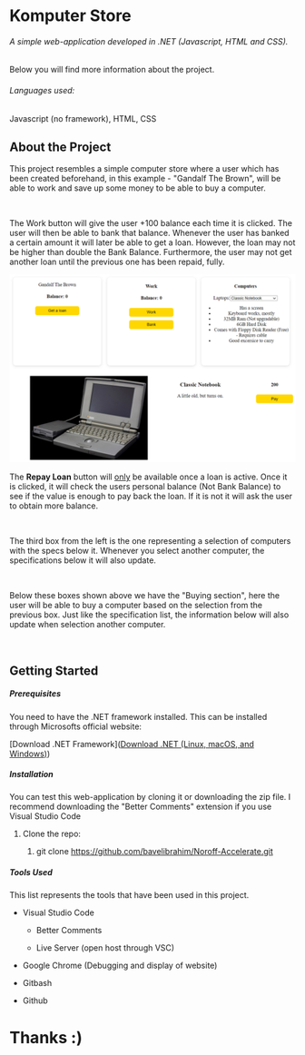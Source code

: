 <h1 class="atx" id="komputer-store">Komputer Store</h1>
<h6 class="atx" id="a-simple-web-application-developed-in-net-javascript-html-and-css">A simple web-application developed in .NET (Javascript, HTML and CSS).</h6>
<p>Below you will find more information about the project.</p>
<h6 class="atx" id="languages-used">Languages used:</h6>
<p>Javascript (no framework), HTML, CSS</p>
<h2 class="atx" id="about-the-project">About the Project</h2>
<p>This project resembles a simple computer store where a user which has been created beforehand, in this example - "Gandalf The Brown", will be able to work and save up some money to be able to buy a computer.</p>
<p><img alt="" src="file:///C:/Users/PShwan/AppData/Roaming/marktext/images/2023-01-18-08-25-54-image.png?msec=1674026759687"></p>
<p>The Work button will give the user +100 balance each time it is clicked. The user will then be able to bank that balance. Whenever the user has banked a certain amount it will later be able to get a loan. However, the loan may not be higher than double the Bank Balance. Furthermore, the user may not get another loan until the previous one has been repaid, fully.</p>
<p><img alt="" src="https://github.com/bavelibrahim/Noroff-Accelerate/blob/main/Assignment01/content/2023-01-18-08-25-54-image.png"><img alt="" src="file:///C:/Users/PShwan/AppData/Roaming/marktext/images/2023-01-18-11-46-14-image.png?msec=1674038776648"></p>
<p>The <strong>Repay Loan</strong> button will <u>only</u> be available once a loan is active. Once it is clicked, it will check the users personal balance (Not Bank Balance) to see if the value is enough to pay back the loan. If it is not it will ask the user to obtain more balance.</p>
<p><img alt="" src="file:///C:/Users/PShwan/AppData/Roaming/marktext/images/2023-01-18-11-40-33-image.png?msec=1674038435921"></p>
<p>The third box from the left is the one representing a selection of computers with the specs below it. Whenever you select another computer, the specifications below it will also update.</p>
<p><img alt="" src="file:///C:/Users/PShwan/AppData/Roaming/marktext/images/2023-01-18-13-18-19-image.png?msec=1674044302526"></p>
<p>Below these boxes shown above we have the "Buying section", here the user will be able to buy a computer based on the selection from the previous box. Just like the specification list, the information below will also update when selection another computer.</p>
<p><img alt="" src="file://C:%5CUsers%5CPShwan%5CAppData%5CRoaming%5Cmarktext%5Cimages%5C2023-01-18-13-17-34-image.png?msec=1674044254044"></p>
<h2 class="atx" id="getting-started">Getting Started</h2>
<h5 class="atx" id="prerequisites">Prerequisites</h5>
<p>You need to have the .NET framework installed. This can be installed through Microsofts official website:</p>
<p>[Download .NET Framework](<a href="https://dotnet.microsoft.com/en-us/download">Download .NET (Linux, macOS, and Windows)</a>)</p>
<h5 class="atx" id="installation">Installation</h5>
<p>You can test this web-application by cloning it or downloading the zip file. I recommend downloading the "Better Comments" extension if you use Visual Studio Code</p>
<ol>
<li><p>Clone the repo:</p>
<ol>
<li>git clone <a href="https://github.com/bavelibrahim/Noroff-Accelerate.git">https://github.com/bavelibrahim/Noroff-Accelerate.git</a></li>
</ol>
</li>
</ol>
<h5 class="atx" id="tools-used">Tools Used</h5>
<p>This list represents the tools that have been used in this project.</p>
<ul>
<li><p>Visual Studio Code</p>
<ul>
<li><p>Better Comments</p>
</li>
<li><p>Live Server (open host through VSC)</p>
</li>
</ul>
</li>
<li><p>Google Chrome (Debugging and display of website)</p>
</li>
<li><p>Gitbash</p>
</li>
<li><p>Github</p>
</li>
</ul>
<h1 class="atx" id="thanks-">Thanks :)</h1>
